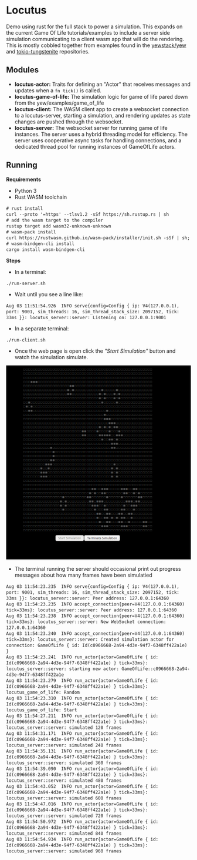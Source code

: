 # Locutus

Demo using rust for the full stack to power a simulation. This expands on the
current Game Of Life tutorials/examples to include a server side
simulation communicating to a client wasm app that will do the 
rendering. This is mostly cobbled together from examples found
in the [yewstack/yew](https://github.com/yewstack/yew/tree/v0.17/examples) 
and [tokio-tungstenite](https://github.com/yewstack/yew/tree/v0.17/examples) 
repositories.

## Modules

* **locutus-actor:** Traits for defining an "Actor" that receives messages and updates when a `fn tick()` is called.
* **locutus-game-of-life:** The simulation logic for game of life pared down from the yew/examples/game_of_life  
* **locutus-client:** The WASM client app to create a websocket connection to a locutus-server, starting a simulation, 
   and rendering updates as state changes are pushed through the websocket.
* **locutus-server:** The websocket server for running game of life instances. The server uses a hybrid threading model 
  for efficiency. The server uses cooperative async tasks for handling connections, and a dedicated thread pool for 
  running instances of GameOfLife actors.


## Running

**Requirements**
 
* Python 3
* Rust WASM toolchain
```
# rust install
curl --proto '=https' --tlsv1.2 -sSf https://sh.rustup.rs | sh
# add the wasm target to the compiler
rustup target add wasm32-unknown-unknown
# wasm-pack install
curl https://rustwasm.github.io/wasm-pack/installer/init.sh -sSf | sh;
# wasm-bindgen-cli install
cargo install wasm-bindgen-cli

```

**Steps**

* In a terminal:

```
./run-server.sh
```

* Wait until you see a line like:

```
Aug 03 11:51:54.926  INFO serve{config=Config { ip: V4(127.0.0.1), port: 9001, sim_threads: 16, sim_thread_stack_size: 2097152, tick: 33ms }}: locutus_server::server: Listening on: 127.0.0.1:9001
```

* In a separate terminal:

```
./run-client.sh
```

* Once the web page is open click the *"Start Simulation"* button and watch the simulation simulate.

![client](./client-render.png)

* The terminal running the server should occasional print out progress messages about how many frames have been simulatied

```
Aug 03 11:54:23.235  INFO serve{config=Config { ip: V4(127.0.0.1), port: 9001, sim_threads: 16, sim_thread_stack_size: 2097152, tick: 33ms }}: locutus_server::server: Peer address: 127.0.0.1:64360
Aug 03 11:54:23.235  INFO accept_connection{peer=V4(127.0.0.1:64360) tick=33ms}: locutus_server::server: Peer address: 127.0.0.1:64360
Aug 03 11:54:23.238  INFO accept_connection{peer=V4(127.0.0.1:64360) tick=33ms}: locutus_server::server: New WebSocket connection: 127.0.0.1:64360
Aug 03 11:54:23.240  INFO accept_connection{peer=V4(127.0.0.1:64360) tick=33ms}: locutus_server::server: Created simulation actor for connection: GameOfLife { id: Id(c0966668-2a94-4d3e-94f7-6348ff422a1e) }
Aug 03 11:54:23.241  INFO run_actor{actor=GameOfLife { id: Id(c0966668-2a94-4d3e-94f7-6348ff422a1e) } tick=33ms}: locutus_server::server: starting new actor: GameOfLife::c0966668-2a94-4d3e-94f7-6348ff422a1e
Aug 03 11:54:23.279  INFO run_actor{actor=GameOfLife { id: Id(c0966668-2a94-4d3e-94f7-6348ff422a1e) } tick=33ms}: locutus_game_of_life: Random
Aug 03 11:54:23.310  INFO run_actor{actor=GameOfLife { id: Id(c0966668-2a94-4d3e-94f7-6348ff422a1e) } tick=33ms}: locutus_game_of_life: Start
Aug 03 11:54:27.211  INFO run_actor{actor=GameOfLife { id: Id(c0966668-2a94-4d3e-94f7-6348ff422a1e) } tick=33ms}: locutus_server::server: simulated 120 frames
Aug 03 11:54:31.171  INFO run_actor{actor=GameOfLife { id: Id(c0966668-2a94-4d3e-94f7-6348ff422a1e) } tick=33ms}: locutus_server::server: simulated 240 frames
Aug 03 11:54:35.131  INFO run_actor{actor=GameOfLife { id: Id(c0966668-2a94-4d3e-94f7-6348ff422a1e) } tick=33ms}: locutus_server::server: simulated 360 frames
Aug 03 11:54:39.090  INFO run_actor{actor=GameOfLife { id: Id(c0966668-2a94-4d3e-94f7-6348ff422a1e) } tick=33ms}: locutus_server::server: simulated 480 frames
Aug 03 11:54:43.052  INFO run_actor{actor=GameOfLife { id: Id(c0966668-2a94-4d3e-94f7-6348ff422a1e) } tick=33ms}: locutus_server::server: simulated 600 frames
Aug 03 11:54:47.016  INFO run_actor{actor=GameOfLife { id: Id(c0966668-2a94-4d3e-94f7-6348ff422a1e) } tick=33ms}: locutus_server::server: simulated 720 frames
Aug 03 11:54:50.972  INFO run_actor{actor=GameOfLife { id: Id(c0966668-2a94-4d3e-94f7-6348ff422a1e) } tick=33ms}: locutus_server::server: simulated 840 frames
Aug 03 11:54:54.934  INFO run_actor{actor=GameOfLife { id: Id(c0966668-2a94-4d3e-94f7-6348ff422a1e) } tick=33ms}: locutus_server::server: simulated 960 frames
```